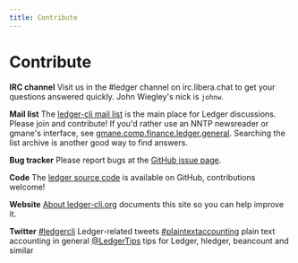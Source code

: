 ```yaml
---
title: Contribute
---
```


# Contribute

**IRC channel**
Visit us in the \#ledger channel on irc.libera.chat
to get your questions answered quickly. John Wiegley's nick is `johnw`.

**Mail list**
The [ledger-cli mail list](https://list.ledger-cli.org/)
is the main place for Ledger discussions. Please join
and contribute!  If you'd rather use an NNTP newsreader or gmane's interface,
see [gmane.comp.finance.ledger.general](https://dir.gmane.org/gmane.comp.finance.ledger.general).
Searching the list archive is another good way to find answers.

**Bug tracker**
Please report bugs at the [GitHub issue page](https://github.com/ledger/ledger/issues).

**Code**
The [ledger source code](https://git.ledger-cli.org/ledger) is available on GitHub, contributions welcome!

**Website**
[About ledger-cli.org](about.html) documents this site so you can help improve it.

**Twitter**
[#ledgercli](https://twitter.com/search?q=%23ledgercli&src=typd&f=realtime) Ledger-related tweets
[#plaintextaccounting](https://twitter.com/search?q=%23plaintextaccounting&src=typd&f=realtime) plain text accounting in general
[@LedgerTips](https://twitter.com/ledgertips) tips for Ledger, hledger, beancount and similar
